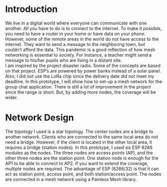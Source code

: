 # Introduction
We live in a digital world where everyone can communicate with one another. All you have to do is to connect to the internet. To make it possible, you need to have a router in your home or have data on your phone.  However, some of the remote areas in the world do not have access to the internet. They want to send a message to the neighboring town, but couldn’t afford the data. 
This pandemic is a good reflection of how mesh networking is essential to society. For instance, a teacher might send a message to his/her pupils who are living in a distant site.  
I am inspired by the project disaster radio. Some of the concepts are based on that project. ESP’s are powered by power banks instead of a solar panel. Also, I did not use the LoRa chip since the delivery date did not meet my deadline.
In this prototype, I will show how to set-up a mesh network for the group chat application.  There is still a lot of improvement in the project since the range is short. But, by adding more nodes, the coverage will be wider.

# Network Design
The topology I used is a star topology. The center nodes are a bridge to another network. Clients who are connected to the same local area do not need a bridge. However, if the client is located in the other local area, it requires a bridge (station nodes). 
In this prototype, I used six ESP 8266 modules as the nodes. The three nodes are access points (AP), and the other three nodes are the station point. One station node is enough for the AP1 to be able to connect to AP2. If you want to extend the coverage, multiple nodes are required.
 The advantage of ESP (8266/32) is that it can act as station point, access point, and both station/access point. The nodes are connected in a mesh network using a Painless Mesh library.

